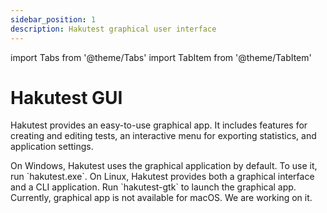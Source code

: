 ```yaml
---
sidebar_position: 1
description: Hakutest graphical user interface
---
```


import Tabs from '@theme/Tabs'
import TabItem from '@theme/TabItem'

# Hakutest GUI

Hakutest provides an easy-to-use graphical app. It includes features for
creating and editing tests, an interactive menu for exporting statistics, and
application settings.

<Tabs>
    <TabItem value="windows" label="Windows" default>
        On Windows, Hakutest uses the graphical application by default. To use
        it, run `hakutest.exe`.
    </TabItem>
    <TabItem value="linux" label="Linux">
        On Linux, Hakutest provides both a graphical interface and a CLI
        application. Run `hakutest-gtk` to launch the graphical app.
    </TabItem>
    <TabItem value="macos" label="macOS">
        Currently, graphical app is not available for macOS. We are working on
        it.
    </TabItem>
</Tabs>
